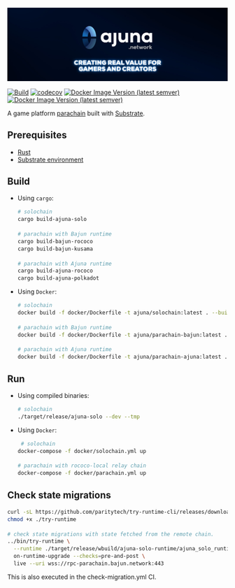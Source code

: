 <p align="center" width="100%">
  <a href="https://ajuna.io" target="_blank">
    <img src="docs/ajuna-banner.jpeg" alt="Ajuna Network">
  </a>
</p>

[![Build](https://github.com/ajuna-network/Ajuna/actions/workflows/check-pull-request.yml/badge.svg?branch=main)](https://github.com/ajuna-network/Ajuna/actions/workflows/check-pull-request.yml)
[![codecov](https://codecov.io/gh/ajuna-network/Ajuna/branch/main/graph/badge.svg?token=V2Y88ZUD6C)](https://codecov.io/gh/ajuna-network/Ajuna)
[![Docker Image Version (latest semver)](https://img.shields.io/docker/v/ajuna/parachain-bajun?label=bajun%20network&logo=docker&sort=semver&style=plastic)](https://hub.docker.com/repository/docker/ajuna/parachain-bajun/tags?page=1&ordering=last_updated)
[![Docker Image Version (latest semver)](https://img.shields.io/docker/v/ajuna/parachain-ajuna?label=ajuna%20network&logo=docker&sort=semver&style=plastic)](https://hub.docker.com/repository/docker/ajuna/parachain-ajuna/tags?page=1&ordering=last_updated)

A game platform [parachain](https://wiki.polkadot.network/docs/learn-parachains) built with [Substrate](https://docs.substrate.io/).

## Prerequisites

- [Rust](https://www.rust-lang.org/tools/install)
- [Substrate environment](https://docs.substrate.io/install/)

## Build

- Using `cargo`:

  ```bash
  # solochain
  cargo build-ajuna-solo

  # parachain with Bajun runtime
  cargo build-bajun-rococo
  cargo build-bajun-kusama

  # parachain with Ajuna runtime
  cargo build-ajuna-rococo
  cargo build-ajuna-polkadot
  ```

- Using `Docker`:

  ```bash
  # solochain
  docker build -f docker/Dockerfile -t ajuna/solochain:latest . --build-arg features=solo  --build-arg bin=ajuna-solo

  # parachain with Bajun runtime
  docker build -f docker/Dockerfile -t ajuna/parachain-bajun:latest . --build-arg features=bajun --build-arg bin=bajun-para

  # parachain with Ajuna runtime
  docker build -f docker/Dockerfile -t ajuna/parachain-ajuna:latest . --build-arg features=ajuna --build-arg bin=ajuna-para
  ```

## Run

- Using compiled binaries:

  ```bash
  # solochain
  ./target/release/ajuna-solo --dev --tmp
  ```

- Using `Docker`:

  ```bash
   # solochain
  docker-compose -f docker/solochain.yml up

  # parachain with rococo-local relay chain
  docker-compose -f docker/parachain.yml up
  ```


## Check state migrations

```bash
curl -sL https://github.com/paritytech/try-runtime-cli/releases/download/v0.5.2/try-runtime-x86_64-unknown-linux-musl -o try-runtime
chmod +x ./try-runtime

# check state migrations with state fetched from the remote chain.
../bin/try-runtime \
  --runtime ./target/release/wbuild/ajuna-solo-runtime/ajuna_solo_runtime.wasm \
  on-runtime-upgrade --checks=pre-and-post \
  live --uri wss://rpc-parachain.bajun.network:443
```

This is also executed in the check-migration.yml CI.